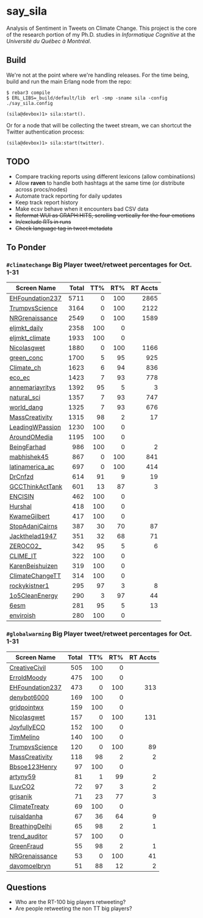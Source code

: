 say_sila
=====

Analysis of Sentiment in Tweets on Climate Change.  This project is the core of the research portion
of my Ph.D. studies in _Informatique Cognitive_ at the _Université du Québec à Montréal_.

Build
-----

We're not at the point where we're handling releases.  For the time being, build and run the main Erlang
node from the repo:

    $ rebar3 compile
    $ ERL_LIBS=_build/default/lib  erl -smp -sname sila -config ./say_sila.config

    (sila@devbox)1> sila:start().

Or for a node that will be collecting the tweet stream, we can shortcut the Twitter authentication
process:

    (sila@devbox)1> sila:start(twitter).


TODO
-----
- Compare tracking reports using different lexicons (allow combinatiions)
- Allow **raven** to handle both hashtags at the same time (or distribute across procs/nodes)
- Automate track reporting for daily updates
- Keep track report history
- Make ecsv behave when it encounters bad CSV data
- ~~Reformat WUI as GRAPH:HITS, scrolling vertically for the four emotions~~
- ~~In/exclude RTs in runs~~
- ~~Check language tag in tweet metadata~~

To Ponder
---------
### `#climatechange` Big Player tweet/retweet percentages for Oct. 1-31

| Screen Name                                              | Total| TT% | RT% |RT Accts|
| -------------------------------------------------------- | ----:| ---:| ---:|-------:|
| [EHFoundation237](https://twitter.com/EHFoundation237)   | 5711 |   0 | 100 |    2865 |
| [TrumpvsScience](https://twitter.com/TrumpvsScience)     | 3164 |   0 | 100 |    2122 |
| [NRGrenaissance](https://twitter.com/NRGrenaissance)     | 2549 |   0 | 100 |    1589 |
| [eljmkt_daily](https://twitter.com/eljmkt_daily)         | 2358 | 100 |   0 |         |
| [eljmkt_climate](https://twitter.com/eljmkt_climate)     | 1933 | 100 |   0 |         |
| [Nicolasgwet](https://twitter.com/Nicolasgwet)           | 1880 |   0 | 100 |    1166 |
| [green_conc](https://twitter.com/green_conc)             | 1700 |   5 |  95 |     925 |
| [Climate_ch](https://twitter.com/Climate_ch)             | 1623 |   6 |  94 |     836 |
| [eco_ec](https://twitter.com/eco_ec)                     | 1423 |   7 |  93 |     778 |
| [annemariayritys](https://twitter.com/annemariayritys)   | 1392 |  95 |   5 |       3 |
| [natural_sci](https://twitter.com/natural_sci)           | 1357 |   7 |  93 |     747 |
| [world_dang](https://twitter.com/world_dang)             | 1325 |   7 |  93 |     676 |
| [MassCreativity](https://twitter.com/MassCreativity)     | 1315 |  98 |   2 |      17 |
| [LeadingWPassion](https://twitter.com/LeadingWPassion)   | 1230 | 100 |   0 |         |
| [AroundOMedia](https://twitter.com/AroundOMedia)         | 1195 | 100 |   0 |         |
| [BeingFarhad](https://twitter.com/BeingFarhad)           |  986 | 100 |   0 |       2 |
| [mabhishek45](https://twitter.com/mabhishek45)           |  867 |   0 | 100 |     841 |
| [latinamerica_ac](https://twitter.com/latinamerica_ac)   |  697 |   0 | 100 |     414 |
| [DrCnfzd](https://twitter.com/DrCnfzd)                   |  614 |  91 |   9 |      19 |
| [GCCThinkActTank](https://twitter.com/GCCThinkActTank)   |  601 |  13 |  87 |       3 |
| [ENCISIN](https://twitter.com/ENCISIN)                   |  462 | 100 |   0 |         |
| [Hurshal](https://twitter.com/Hurshal)                   |  418 | 100 |   0 |         |
| [KwameGilbert](https://twitter.com/KwameGilbert)         |  417 | 100 |   0 |         |
| [StopAdaniCairns](https://twitter.com/StopAdaniCairns)   |  387 |  30 |  70 |      87 |
| [Jackthelad1947](https://twitter.com/Jackthelad1947)     |  351 |  32 |  68 |      71 |
| [ZEROCO2_](https://twitter.com/ZEROCO2_)                 |  342 |  95 |   5 |       6 |
| [CLIME_IT](https://twitter.com/CLIME_IT)                 |  322 | 100 |   0 |         |
| [KarenBeishuizen](https://twitter.com/KarenBeishuizen)   |  319 | 100 |   0 |         |
| [ClimateChangeTT](https://twitter.com/ClimateChangeTT)   |  314 | 100 |   0 |         |
| [rockykistner1](https://twitter.com/rockykistner1)       |  295 |  97 |   3 |       8 |
| [1o5CleanEnergy](https://twitter.com/1o5CleanEnergy)     |  290 |   3 |  97 |      44 |
| [6esm](https://twitter.com/6esm)                         |  281 |  95 |   5 |      13 |
| [enviroish](https://twitter.com/enviroish)               |  280 | 100 |   0 |         |


### `#globalwarming` Big Player tweet/retweet percentages for Oct. 1-31

| Screen Name                                              | Total| TT% | RT% |RT Accts|
| -------------------------------------------------------- | ----:| ---:| ---:|-------:|
| [CreativeCivil](https://twitter.com/CreativeCivil)       |  505 | 100 |   0 |        |
| [ErroldMoody](https://twitter.com/ErroldMoody)           |  475 | 100 |   0 |        |
| [EHFoundation237](https://twitter.com/EHFoundation237)   |  473 |   0 | 100 |    313 |
| [denybot6000](https://twitter.com/denybot6000)           |  169 | 100 |   0 |        |
| [gridpointwx](https://twitter.com/gridpointwx)           |  159 | 100 |   0 |        |
| [Nicolasgwet](https://twitter.com/Nicolasgwet)           |  157 |   0 | 100 |    131 |
| [JoyfullyECO](https://twitter.com/JoyfullyECO)           |  152 | 100 |   0 |        |
| [TimMelino](https://twitter.com/TimMelino)               |  140 | 100 |   0 |        |
| [TrumpvsScience](https://twitter.com/TrumpvsScience)     |  120 |   0 | 100 |     89 |
| [MassCreativity](https://twitter.com/MassCreativity)     |  118 |  98 |   2 |      2 |
| [Bbsoe123Henry](https://twitter.com/Bbsoe123Henry)       |   97 | 100 |   0 |        |
| [artyny59](https://twitter.com/artyny59)                 |   81 |   1 |  99 |      2 |
| [ILuvCO2](https://twitter.com/ILuvCO2)                   |   72 |  97 |   3 |      2 |
| [grisanik](https://twitter.com/grisanik)                 |   71 |  23 |  77 |      3 |
| [ClimateTreaty](https://twitter.com/ClimateTreaty)       |   69 | 100 |   0 |        |
| [ruisaldanha](https://twitter.com/ruisaldanha)           |   67 |  36 |  64 |      9 |
| [BreathingDelhi](https://twitter.com/BreathingDelhi)     |   65 |  98 |   2 |      1 |
| [trend_auditor](https://twitter.com/trend_auditor)       |   57 | 100 |   0 |        |
| [GreenFraud](https://twitter.com/GreenFraud)             |   55 |  98 |   2 |      1 |
| [NRGrenaissance](https://twitter.com/NRGrenaissance)     |   53 |   0 | 100 |     41 |
| [davomoelbryn](https://twitter.com/davomoelbryn)         |   51 |  88 |  12 |      2 |

## Questions

- Who are the RT-100 big players retweeting?
- Are people retweeting the non TT big players?
